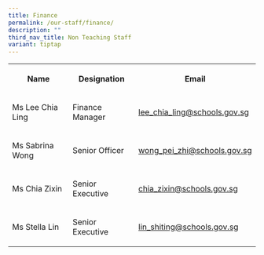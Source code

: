 ```yaml
---
title: Finance
permalink: /our-staff/finance/
description: ""
third_nav_title: Non Teaching Staff
variant: tiptap
---
```

<table style="minWidth: 75px">
<colgroup>
<col>
<col>
<col>
</colgroup>
<tbody>
<tr>
<th rowspan="1" colspan="1">
<p>Name</p>
</th>
<th rowspan="1" colspan="1">
<p>Designation</p>
</th>
<th rowspan="1" colspan="1">
<p>Email</p>
</th>
</tr>
<tr>
<td rowspan="1" colspan="1">
<p>Ms Lee Chia Ling</p>
</td>
<td rowspan="1" colspan="1">
<p>Finance Manager</p>
</td>
<td rowspan="1" colspan="1">
<p><a href="mailto:lee_chia_ling@schools.gov.sg" rel="noopener noreferrer nofollow" target="_blank">lee_chia_ling@schools.gov.sg</a>
</p>
</td>
</tr>
<tr>
<td rowspan="1" colspan="1">
<p>Ms Sabrina Wong</p>
</td>
<td rowspan="1" colspan="1">
<p>Senior Officer</p>
</td>
<td rowspan="1" colspan="1">
<p><a href="mailto:wong_pei_zhi@schools.gov.sg" rel="noopener noreferrer nofollow" target="_blank">wong_pei_zhi@schools.gov.sg</a>
</p>
</td>
</tr>
<tr>
<td rowspan="1" colspan="1">
<p>Ms Chia Zixin</p>
</td>
<td rowspan="1" colspan="1">
<p>Senior Executive</p>
</td>
<td rowspan="1" colspan="1">
<p><a href="mailto:chia_zixin@schools.gov.sg" rel="noopener noreferrer nofollow" target="_blank">chia_zixin@schools.gov.sg</a>
</p>
</td>
</tr>
<tr>
<td rowspan="1" colspan="1">
<p>Ms Stella Lin</p>
</td>
<td rowspan="1" colspan="1">
<p>Senior Executive</p>
</td>
<td rowspan="1" colspan="1">
<p><a href="mailto:lin_shiting@schools.gov.sg" rel="noopener noreferrer nofollow" target="_blank">lin_shiting@schools.gov.sg</a>
</p>
</td>
</tr>
</tbody>
</table>
<p></p>